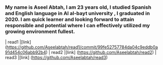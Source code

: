 ### My name is Aseel Abtah, I am 23 years old, I studied Spanish and English language in Al al-bayt university , I graduated in 2020. I am quick learner and looking forward to attain responsible and potential where I can effectively utilized my growing environment fullest.

| read1 |[link] (https://github.com/Aseelabtah/read1/commit/99fe52757784da04c9eddb0a91d454c06abb92b4)
| read2 |[link] (https://github.com/Aseelabtah/read2)
| read3 |[link] (https://github.com/Aseelabtah/read3)
